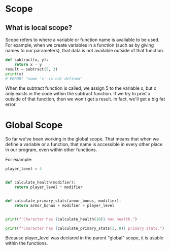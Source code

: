 # Scope

## What is local scope?

Scope refers to where a variable or function name is available to be used. For example, when we create variables in a function (such as by giving names to our parameters), that data is not available outside of that function.

```python
def subtract(x, y):
    return x - y
result = subtract(5, 3)
print(x)
# ERROR! "name 'x' is not defined"
```
When the subtract function is called, we assign 5 to the variable x, but x only exists in the code within the subtract function. If we try to print x outside of that function, then we won't get a result. In fact, we'll get a big fat error.

# Global Scope

So far we've been working in the global scope. That means that when we define a variable or a function, that name is accessible in every other place in our program, even within other functions.

For example:
```python
player_level = 4


def calculate_health(modifier):
    return player_level * modifier


def calculate_primary_stats(armor_bonus, modifier):
    return armor_bonus + modifier + player_level


print(f"Character has {calculate_health(10)} max health.")

print(f"Character has {calculate_primary_stats(3, 8)} primary stats.")
```
Because player_level was declared in the parent "global" scope, it is usable within the functions.
